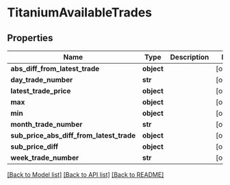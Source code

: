 # TitaniumAvailableTrades


## Properties
Name | Type | Description | Notes
------------ | ------------- | ------------- | -------------
**abs_diff_from_latest_trade** | **object** |  | [optional] 
**day_trade_number** | **str** |  | [optional] 
**latest_trade_price** | **object** |  | [optional] 
**max** | **object** |  | [optional] 
**min** | **object** |  | [optional] 
**month_trade_number** | **str** |  | [optional] 
**sub_price_abs_diff_from_latest_trade** | **object** |  | [optional] 
**sub_price_diff** | **object** |  | [optional] 
**week_trade_number** | **str** |  | [optional] 

[[Back to Model list]](../README.md#documentation-for-models) [[Back to API list]](../README.md#documentation-for-api-endpoints) [[Back to README]](../README.md)


